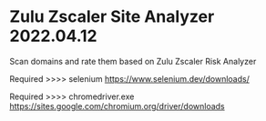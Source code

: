 # Zulu Zscaler Site Analyzer 2022.04.12
Scan domains and rate them based on Zulu Zscaler Risk Analyzer 

Required >>>> selenium
https://www.selenium.dev/downloads/

Required >>>> chromedriver.exe
https://sites.google.com/chromium.org/driver/downloads
